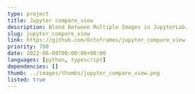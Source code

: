 ```yaml
---
type: project
title: Jupyter compare_view
description: Blend Between Multiple Images in JupyterLab.
slug: jupyter_compare_view
link: https://github.com/Octoframes/jupyter_compare_view
priority: 700
date: 2022-06-08T00:00:00+00:00
languages: [python, typescript]
dependencies: []
thumb: ../images/thumbs/jupyter_compare_view.png
listed: true
---
```


